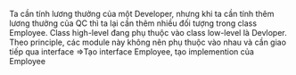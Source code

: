 Ta cần tính lương thưởng của một Developer, nhưng khi ta cần tính thêm lương thưởng của QC thì ta lại cần thêm nhiều đối tượng trong class Employee. Class high-level đang phụ thuộc vào class low-level là Devloper. Theo principle, các module này không nên phụ thuộc vào nhau và cần giao tiếp qua interface
=>Tạo interface Employee, tạo implemention của Employee